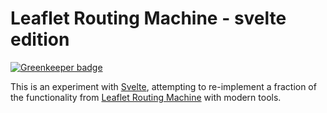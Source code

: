 Leaflet Routing Machine - svelte edition
========================================

[![Greenkeeper badge](https://badges.greenkeeper.io/perliedman/lrm-svelte.svg)](https://greenkeeper.io/)

This is an experiment with [Svelte](https://svelte.technology/), attempting to
re-implement a fraction of the functionality from
[Leaflet Routing Machine](http://www.liedman.net/leaflet-routing-machine/)
with modern tools.

